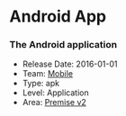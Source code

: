 # Android App
### The Android application
* Release Date: 2016-01-01
* Team: [Mobile](../teams/mobile.md)
* Type: apk
* Level: Application
* Area: [Premise v2](../areas/v2.png)
